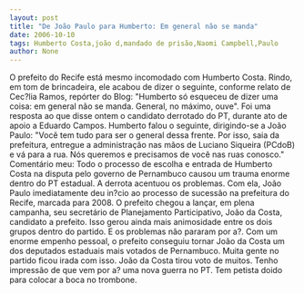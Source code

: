 ```yaml
---
layout: post
title: "De João Paulo para Humberto: Em general não se manda"
date: 2006-10-10
tags: Humberto Costa,joão d,mandado de prisão,Naomi Campbell,Paulo
author: None
---
```

O prefeito do Recife está mesmo incomodado com Humberto Costa. Rindo, em tom de brincadeira, ele acabou de dizer o seguinte, conforme relato de Cec?lia Ramos, repórter do Blog:
\"Humberto só esqueceu de dizer uma coisa: em general não se manda. General, no máximo, ouve\".
Foi uma resposta ao que disse ontem o candidato derrotado do PT, durante ato de apoio a Eduardo Campos. 
Humberto falou o seguinte, dirigindo-se a João Paulo: \"Você tem tudo para ser o general dessa frente. Por isso, saia da prefeitura, entregue a administração nas mãos de Luciano Siqueira (PCdoB) e vá para a rua. Nós queremos e precisamos de você nas ruas conosco.\"
Comentário meu:
Todo o processo de escolha e entrada de Humberto Costa na disputa pelo governo de Pernambuco causou um trauma enorme dentro do PT estadual. 
A derrota acentuou os problemas. Com ela, João Paulo imediatamente deu in?cio ao processo de sucessão na prefeitura do Recife, marcada para 2008.
O prefeito chegou a lançar, em plena campanha, seu secretário de Planejamento Participativo, João da Costa, candidato a prefeito. Isso gerou ainda mais animosidade entre os dois grupos dentro do partido.
E os problemas não pararam por a?. Com um enorme empenho pessoal, o prefeito conseguiu tornar João da Costa um dos deputados estaduais mais votados de Pernambuco. 
Muita gente no partido ficou irada com isso. João da Costa tirou voto de muitos.
Tenho impressão de que vem por a? uma nova guerra no PT. Tem petista doido para colocar a boca no trombone. 